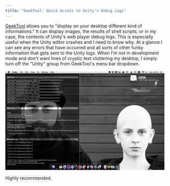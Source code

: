 ```yaml
---
title: "GeekTool: Quick Access to Unity's Debug Logs"
---
```


[GeekTool](http://projects.tynsoe.org/en/geektool/) allows you to "display on your desktop different kind of informations." It can display images, the results of shell scripts, or in my case, the contents of Unity's web player debug logs. This is especially useful when the Unity editor crashes and I need to know why. At a glance I can see any errors that have occurred and all sorts of other funky information that gets sent to the Unity logs. When I'm not in development mode and don't want lines of cryptic text cluttering my desktop, I simply turn off the "Unity" group from GeekTool's menu bar dropdown.

<img alt="GeekTool Unity logs overlay" src="/images/geektool-unity.jpg">

Highly recommended.
